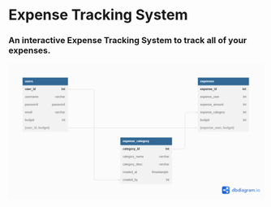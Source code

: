 <h1> Expense Tracking System </h1>
<h3>An interactive Expense Tracking System to track all of your expenses.</h3>

<img alt="database_schema" src="./readme_resources/expenses.png">
